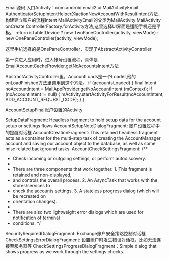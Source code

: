 Email源码
入口Activity：com.android.email2.ui.MailActivityEmail
AuthenticatorSetupIntentHelper的actionNewAccountWithResultIntent方法，构建建立账户的流程Intent
MailActivityEmail的父类为MailActivity
MailActivity onCreate ControllerFactory.forActivity方法,这里选择UI界面是适配手机还是平板。
return isTabletDevice ? new TwoPaneController(activity, viewMode)
        : new OnePaneController(activity, viewMode);

这里手机选择的是OnePaneController，实现了AbstractActivityController

第一次进入应用时，进入帐号设置流程，具体是EmailAccountCacheProvider.getNoAccountsIntent方法

AbstractActivityController里，AccountLoads是一个Loader,他的onLoadFinished方法里调用到这个方法。
if (accountsLoaded) {
     final Intent noAccountIntent = MailAppProvider.getNoAccountIntent
     (mContext);
     if (noAccountIntent != null) {
         mActivity.startActivityForResult(noAccountIntent,
              ADD_ACCOUNT_REQUEST_CODE);
     }
}

AccountSetupFinal账户设置的Activity

SetupDataFragment: Headless fragment to hold setup data for the account setup or settings flows
AccountSetupNoteDialogFragment: 账户设置过程中的提醒对话框
AccountCreationFragment: This retained headless fragment acts as a container for the multi-step task of creating the AccountManager account and saving our account object to the database, as well as some misc related background tasks.
AccountCheckSettingsFragment:
/**
 * Check incoming or outgoing settings, or perform autodiscovery.
 *
 * There are three components that work together.  1. This fragment is retained and non-displayed,
 * and controls the overall process.  2. An AsyncTask that works with the stores/services to
 * check the accounts settings.  3. A stateless progress dialog (which will be recreated on
 * orientation changes).
 *
 * There are also two lightweight error dialogs which are used for notification of terminal
 * conditions.
 */

SecurityRequiredDialogFragment: Exchange账户安全策略控制对话框
CheckSettingsErrorDialogFragment: 设置账户时发生错误对话框，比如无法连接至服务器等
CheckSettingsProgressDialogFragment：Simple dialog that shows progress as we work through the settings checks.
